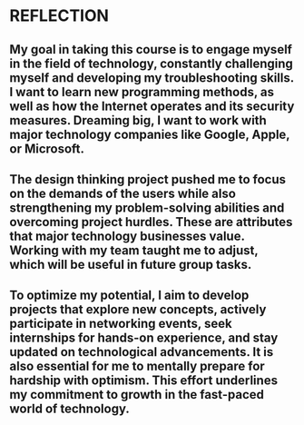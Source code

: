 
# REFLECTION

## My goal in taking this course is to engage myself in the field of technology, constantly challenging myself and developing my troubleshooting skills. I want to learn new programming methods, as well as how the Internet operates and its security measures. Dreaming big, I want to work with major technology companies like Google, Apple, or Microsoft.

## The design thinking project pushed me to focus on the demands of the users while also strengthening my problem-solving abilities and overcoming project hurdles. These are attributes that major technology businesses value. Working with my team taught me to adjust, which will be useful in future group tasks.

## To optimize my potential, I aim to develop projects that explore new concepts, actively participate in networking events, seek internships for hands-on experience, and stay updated on technological advancements. It is also essential for me to mentally prepare for hardship with optimism. This effort underlines my commitment to growth in the fast-paced world of technology.
